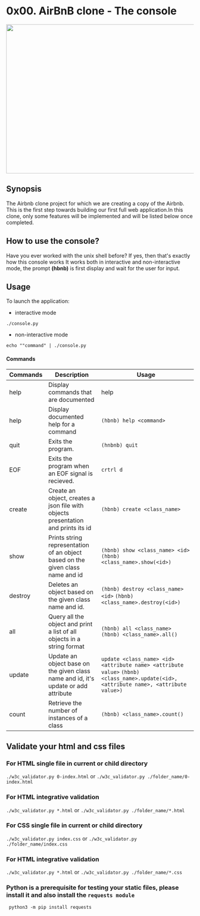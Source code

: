 # 0x00. AirBnB clone - The console

<img src="airbnb.png" width="1000" height="400"/>

## Synopsis

The Airbnb clone project for which we are creating a copy of the Airbnb. This is the first step towards building our
first full web application.In this clone, only some features will be implemented and will be
listed below once completed.

## How to use the console?
Have you ever worked with the unix shell before? If yes, then that's exactly how this console works
It works both in interactive and non-interactive mode, the prompt **(hbnb)** is first display and 
wait for the user for input.

## Usage
To launch the application:
 - interactive mode

```./console.py```

 - non-interactive mode

```echo ""command" | ./console.py```



#### Commands
Commands | Description                                                                       | Usage                                  
------- |-----------------------------------------------------------------------------------|----------------------------------------
help | Display commands that are documented                                              | help                                   
help | Display documented help for a command                                             | ```(hbnb) help <command>```            
quit | Exits the program.                                                                | ```(hnbnb) quit```                     
EOF  | Exits the program when an EOF signal is recieved.                                 | ```crtrl d```                          
create | Create an object, creates a json file with objects presentation and prints its id | ```(hbnb) create <class_name>```       
show | Prints string representation of an object based on the given class name and id    | ```(hbnb) show <class_name> <id>```  ```(hbnb) <class_name>.show(<id>)```   
destroy | Deletes an object based on the given class name and id.                           | ```(hbnb) destroy <class_name> <id>``` ```(hbnb) <class_name>.destroy(<id>)```                
all | Query all the object and print a list of all objects in a string format           | ```(hbnb) all <class_name>```   ```(hbnb) <class_name>.all()```                                                        
update | Update an object base on the given class name and id, it's update or add attribute | ```update <class_name> <id> <attribute name> <attribute value>```  ```(hbnb) <class_name>.update(<id>, <attribute name>, <attribute value>)```                      
count | Retrieve the number of instances of a class                                       | ```(hbnb) <class_name>.count()```                                                       

## Validate your html and css files

### For HTML single file in current or child directory
```./w3c_validator.py 0-index.html``` or ```./w3c_validator.py ./folder_name/0-index.html``` 

### For HTML integrative validation
```./w3c_validator.py *.html``` or ```./w3c_validator.py ./folder_name/*.html```

### For CSS single file in current or child directory
```./w3c_validator.py index.css``` or ```./w3c_validator.py ./folder_name/index.css``` 

### For HTML integrative validation
```./w3c_validator.py *.html``` or ```./w3c_validator.py ./folder_name/*.css```

### Python is a prerequisite for testing your static files, please install it and also install the ```requests module```
``` python3 -m pip install requests```
